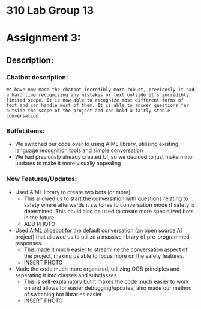# **310 Lab Group 13**
# Assignment 3:
## **Description:**

### Chatbot description:
    We have now made the chatbot incredibly more robust, previously it had a hard time recognizing any mistakes or text outside it's incredibly limited scope. It is now able to recognize most different forms of text and can handle most of them. It is able to answer questions far outside the scope of the project and can hold a fairly stable conversation.

### Buffet items: 
- We switched our code over to using AIML library, utilizing existing language recognition tools and simple conversation
 - We had previously already created UI, so we decided to just make minor updates to make it more visually appealing

 ### New Features/Updates:

- Used AIML library to create two bots (or more).
    - This allowed us to start the conversation with questions relating to safety where afterwards it switches to conversation mode if safety is determined. This could also be used to create more specialized bots in the future.
    - ADD PHOTO
- Used AIML alicebot for the default conversation (an open source AI project) that allowed us to utilize a massive library of pre-programmed responses.
    - This made it much easier to streamline the conversation aspect of the project, making us able to focus more on the safety features.
    - INSERT PHOTO
 - Made the code much more organized, utilizing OOB principles and seperating it into classes and subclasses
    - This is self-explanatory but it makes the code much easier to work on and allows for easier debugging/updates, also made our method of switching bot libraries easier
    - INSERT PHOTO


    




